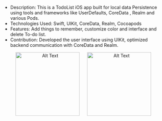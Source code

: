 * Description: This is a TodoList iOS app built for local data Persistence using tools and
frameworks like UserDefaults, CoreData , Realm and various Pods.
* Technologies Used: Swift, UIKit, CoreData, Realm, Cocoapods
* Features: Add things to remember, customize color and interface and delete To-do list.
* Contribution: Developed the user interface using UIKit, optimized backend communication with CoreData and Realm.

<p align="center">
  <img src="https://github.com/user-attachments/assets/2e1364d1-b80b-44b5-ae0d-1d6e97434dd5" alt="Alt Text" width="200"/>
 &nbsp;&nbsp;&nbsp;&nbsp;
 <img src="https://github.com/user-attachments/assets/99bf4bc7-2284-44d7-a973-42e10e39f1f9" alt="Alt Text" width="200"/>
</p>






